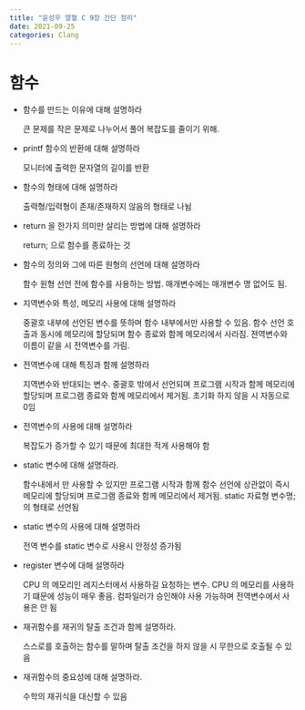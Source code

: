 ```yaml
---
title: "윤성우 열혈 C 9장 간단 정리"
date: 2021-09-25
categories: Clang
---
```


# 함수

- 함수를 만드는 이유에 대해 설명하라

  큰 문제를 작은 문제로 나누어서 풀어 복잡도를 줄이기 위해.
  
- printf 함수의 반환에 대해 설명하라

  모니터에 출력한 문자열의 길이를 반환
  
- 함수의 형태에 대해 설명하라

  출력형/입력형이 존재/존재하지 않음의 형태로 나뉨
 
- return 을 한가지 의미만 살리는 방법에 대해 설명하라

  return; 으로 함수를 종료하는 것
  
- 함수의 정의와 그에 따른 원형의 선언에 대해 설명하라

  함수 원형 선언 전에 함수를 사용하는 방법. 매개변수에는 매개변수 명 없어도 됨.
  
- 지역변수와 특성, 메모리 사용에 대해 설명하라

  중괄호 내부에 선언된 변수를 뜻하며 함수 내부에서만 사용할 수 있음. 함수 선언 호출과 동시에 메모리에 할당되며 함수 종료와 함께 메모리에서 사라짐. 젼역변수와 이름이 같을 시 전역변수를 가림.
  
- 전역변수에 대해 특징과 함께 설명하라

  지역변수와 반대되는 변수. 중괄호 밖에서 선언되며 프로그램 시작과 함께 메모리에 할당되며 프로그램 종료와 함께 메모리에서 제거됨. 초기화 하지 않을 시 자동으로 0임
  
- 전역변수의 사용에 대해 설명하라

  복잡도가 증가할 수 있기 때문에 최대한 적게 사용해야 함
  
- static 변수에 대해 설명하라.

  함수내에서 만 사용할 수 있지만 프로그램 시작과 함께 함수 선언에 상관없이 즉시 메모리에 할당되며 프로그램 종료와 함께 메모리에서 제거됨. static 자료형 변수명; 의 형태로 선언됨
  
- static 변수의 사용에 대해 설명하라

  전역 변수를 static 변수로  사용시 안정성 증가됨
  
- register 변수에 대해 설명하라

  CPU 의 메모리인 레지스터에서 사용하길 요청하는 변수. CPU 의 메모리를 사용하기 떄문에 성능이 매우 좋음. 컴파일러가 승인해야 사용 가능하며 전역변수에서 사용은 안 됨
  
- 재귀함수를 재귀의 탈출 조건과 함께 설명하라.

  스스로를 호출하는 함수를 말하며 탈출 조건을 하지 않을 시 무한으로 호출될 수 있음
  
- 재귀함수의 중요성에 대해 설명하라.

  수학의 재귀식을 대신할 수 있음
